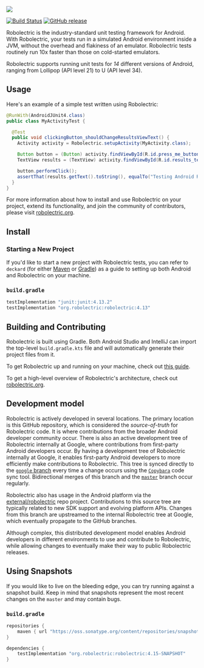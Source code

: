 <a name="README">[<img src="https://rawgithub.com/robolectric/robolectric/master/images/robolectric-horizontal.png"/>](https://robolectric.org)</a>

[![Build Status](https://github.com/robolectric/robolectric/actions/workflows/tests.yml/badge.svg)](https://github.com/robolectric/robolectric/actions?query=workflow%3Atests)
[![GitHub release](https://img.shields.io/github/release/robolectric/robolectric.svg?maxAge=60)](https://github.com/robolectric/robolectric/releases)

Robolectric is the industry-standard unit testing framework for Android. With Robolectric, your tests run in a simulated Android environment inside a JVM, without the overhead and flakiness of an emulator. Robolectric tests routinely run 10x faster than those on cold-started emulators.

Robolectric supports running unit tests for *14* different versions of Android, ranging from Lollipop (API level 21) to U (API level 34).

## Usage

Here's an example of a simple test written using Robolectric:

```java
@RunWith(AndroidJUnit4.class)
public class MyActivityTest {

  @Test
  public void clickingButton_shouldChangeResultsViewText() {
    Activity activity = Robolectric.setupActivity(MyActivity.class);

    Button button = (Button) activity.findViewById(R.id.press_me_button);
    TextView results = (TextView) activity.findViewById(R.id.results_text_view);

    button.performClick();
    assertThat(results.getText().toString(), equalTo("Testing Android Rocks!"));
  }
}
```

For more information about how to install and use Robolectric on your project, extend its functionality, and join the community of contributors, please visit [robolectric.org](https://robolectric.org).

## Install

### Starting a New Project

If you'd like to start a new project with Robolectric tests, you can refer to `deckard` (for either [Maven](https://github.com/robolectric/deckard-maven) or [Gradle](https://github.com/robolectric/deckard-gradle)) as a guide to setting up both Android and Robolectric on your machine.

### `build.gradle`

```groovy
testImplementation "junit:junit:4.13.2"
testImplementation "org.robolectric:robolectric:4.13"
```

## Building and Contributing

Robolectric is built using Gradle. Both Android Studio and IntelliJ can import the top-level `build.gradle.kts` file and will automatically generate their project files from it.

To get Robolectric up and running on your machine, check out
[this guide](https://robolectric.org/building-robolectric/).

To get a high-level overview of Robolectric's architecture, check out
[robolectric.org](https://robolectric.org/architecture).

## Development model

Robolectric is actively developed in several locations. The primary location is
this GitHub repository, which is considered the *source-of-truth* for
Robolectric code. It is where contributions from the broader Android developer
community occur. There is also an active development tree of Robolectric
internally at Google, where contributions from first-party Android developers
occur. By having a development tree of Robolectric internally at Google, it
enables first-party Android developers to more efficiently make contributions
to Robolectric. This tree is synced directly to the [`google`
branch](https://github.com/robolectric/robolectric/tree/google) every
time a change occurs using the [`Copybara`](https://github.com/google/copybara)
code sync tool. Bidirectional merges of this branch and the
[`master`](https://github.com/robolectric/robolectric/tree/master) branch occur
regularly.

Robolectric also has usage in the Android platform via the
[external/robolectric](https://cs.android.com/android/platform/superproject/main/+/main:external/robolectric/)
repo project. Contributions to this source tree are typically related to new
SDK support and evolving platform APIs. Changes from this branch are upstreamed
to the internal Robolectric tree at Google, which eventually propagate to the
GitHub branches.

Although complex, this distributed development model enables Android developers
in different environments to use and contribute to Robolectric, while allowing
changes to eventually make their way to public Robolectric releases.

## Using Snapshots

If you would like to live on the bleeding edge, you can try running against a snapshot build. Keep in mind that snapshots represent the most recent changes on the `master` and may contain bugs.

### `build.gradle`

```groovy
repositories {
    maven { url "https://oss.sonatype.org/content/repositories/snapshots" }
}

dependencies {
    testImplementation "org.robolectric:robolectric:4.15-SNAPSHOT"
}
```
